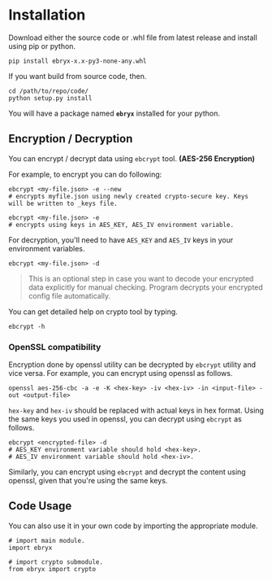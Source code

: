 # Installation
Download either the source code or .whl file from latest release and install using pip or python.
```
pip install ebryx-x.x-py3-none-any.whl
```
If you want build from source code, then.
```
cd /path/to/repo/code/
python setup.py install
```
You will have a package named **`ebryx`** installed for your python.

## Encryption / Decryption
You can encrypt / decrypt data using `ebcrypt` tool. **(AES-256 Encryption)**

For example, to encrypt you can do following:
```
ebcrypt <my-file.json> -e --new
# encrypts myfile.json using newly created crypto-secure key. Keys will be written to _keys file.

ebcrypt <my-file.json> -e
# encrypts using keys in AES_KEY, AES_IV environment variable.
```

For decryption, you'll need to have `AES_KEY` and `AES_IV` keys in your environment variables.
```
ebcrypt <my-file.json> -d
```
> This is an optional step in case you want to decode your encrypted data explicitly for manual checking. Program decrypts your encrypted config file automatically.

You can get detailed help on crypto tool by typing.
```
ebcrypt -h
```

### OpenSSL compatibility
Encryption done by openssl utility can be decrypted by `ebcrypt` utility and vice versa. For example, you can encrypt using openssl as follows.
```
openssl aes-256-cbc -a -e -K <hex-key> -iv <hex-iv> -in <input-file> -out <output-file>
```
`hex-key` and `hex-iv` should be replaced with actual keys in hex format. Using the same keys you used in openssl, you can decrypt using `ebcrypt` as follows.
```
ebcrypt <encrypted-file> -d
# AES_KEY environment variable should hold <hex-key>.
# AES_IV environment variable should hold <hex-iv>.
```
Similarly, you can encrypt using `ebcrypt` and decrypt the content using openssl, given that you're using the same keys.

## Code Usage
You can also use it in your own code by importing the appropriate module.
```
# import main module.
import ebryx 

# import crypto submodule.
from ebryx import crypto
```
